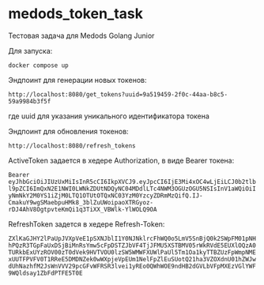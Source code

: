 # medods_token_task
Тестовая задача для Medods Golang Junior

Для запуска:

`docker compose up`

Эндпоинт для генерации новых токенов:

`http://localhost:8080/get_tokens?uuid=9a519459-2f0c-44aa-b8c5-59a9984b3f5f`

где uuid для  указания уникального идентификатора токена

Эндпоинт для обновления токенов:

`http://localhost:8080/refresh_tokens`

ActiveToken задается в хедере Authorization, в виде Bearer токена:

`Bearer eyJhbGciOiJIUzUxMiIsInR5cCI6IkpXVCJ9.eyJpcCI6IjE3Mi4xOC4wLjEiLCJ0b2tlbl9pZCI6ImQxN2E1NWI0LWNkZDUtNDQyNC04MDdlLTc4NWM3OGUzOGU5NSIsInV1aWQiOiIyNmNkY2M0YS1iZjM0LTQ1OTUtOTQxNC03YzM0YzcyZDRmMzQifQ.IJ-CmakuY9wgSMaebpuHMk8_3blZuUWoipaoXTRGyoz-rDJ4AhV8OgtpvteKmQi1q3TiXX_VBWlk-YlWOLQ9OA`

RefreshToken задется в хедере Refresh-Token:

`ZXlKaGJHY2lPaUpJVXpVeE1pSXNJblI1Y0NJNklrcFhWQ0o5LmV5SnBjQ0k2SWpFM01pNHhPQzR3TGpFaUxDSjBiMnRsYmw5cFpDSTZJbVF4TjJFMU5XSTBMV05rWkRVdE5EUXlOQzA0TURkbExUYzROV00zT0dVek9HVTVOU0lzSW5WMWFXUWlPaUl5Tm1Oa1kyTTBZUzFpWmpNMExUUTFPVFV0T1RReE5DMDNZek0wWXpjeVpEUm1NelFpZlEuSUotQ21ha3VZOXdnU01hZWJwdUhNazhfM2JsWnVVV29pcGFvWFRSR3lvei1yREo0QWhWOE9ndHB2dGVLbVFpMXEzVGlYWF9WQldsay1ZbFdPTFE5T0E`
